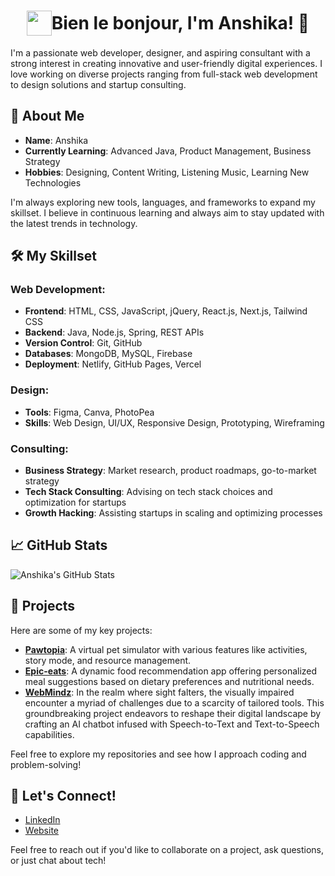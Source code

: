 <h1 style="display: flex; flex-direction: row; align-items: center; justify-content: center;"><img src="https://emojis.slackmojis.com/emojis/images/1531849430/4246/blob-sunglasses.gif?1531849430" width="40"/> Bien le bonjour, I'm Anshika! 👋</h1>

I'm a passionate web developer, designer, and aspiring consultant with a strong interest in creating innovative and user-friendly digital experiences. I love working on diverse projects ranging from full-stack web development to design solutions and startup consulting.

## 🚀 About Me

- **Name**: Anshika
- **Currently Learning**: Advanced Java, Product Management, Business Strategy
- **Hobbies**: Designing, Content Writing, Listening Music, Learning New Technologies

I'm always exploring new tools, languages, and frameworks to expand my skillset. I believe in continuous learning and always aim to stay updated with the latest trends in technology.

## 🛠️ My Skillset

### **Web Development**:
- **Frontend**: HTML, CSS, JavaScript, jQuery, React.js, Next.js, Tailwind CSS
- **Backend**: Java, Node.js, Spring, REST APIs
- **Version Control**: Git, GitHub
- **Databases**: MongoDB, MySQL, Firebase
- **Deployment**: Netlify, GitHub Pages, Vercel

### **Design**:
- **Tools**: Figma, Canva, PhotoPea
- **Skills**: Web Design, UI/UX, Responsive Design, Prototyping, Wireframing

### **Consulting**:
- **Business Strategy**: Market research, product roadmaps, go-to-market strategy
- **Tech Stack Consulting**: Advising on tech stack choices and optimization for startups
- **Growth Hacking**: Assisting startups in scaling and optimizing processes

## 📈 GitHub Stats

![Anshika's GitHub Stats](https://github-readme-stats.vercel.app/api?username=Anshika75&show_icons=true&count_private=true&hide=prs&hide_title=true)

## 📂 Projects

Here are some of my key projects:

- **[Pawtopia](https://github.com/Anshika75/PawTopia)**: A virtual pet simulator with various features like activities, story mode, and resource management.
- **[Epic-eats](https://github.com/Anshika75/Epic-Eats)**: A dynamic food recommendation app offering personalized meal suggestions based on dietary preferences and nutritional needs.
- **[WebMindz](https://github.com/Anshika75/WebMindz)**: In the realm where sight falters, the visually impaired encounter a myriad of challenges due to a scarcity of tailored tools. This groundbreaking project endeavors to reshape their digital landscape by crafting an AI chatbot infused with Speech-to-Text and Text-to-Speech capabilities.

Feel free to explore my repositories and see how I approach coding and problem-solving!

## 🤝 Let's Connect!

- [LinkedIn](https://www.linkedin.com/in/Anshika75)
- [Website](https://anshika-web-artistry.netlify.app/)
  
Feel free to reach out if you'd like to collaborate on a project, ask questions, or just chat about tech!
